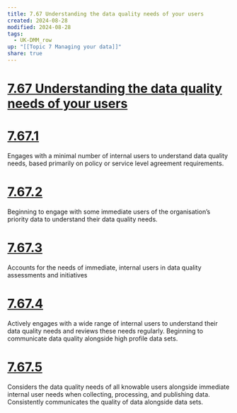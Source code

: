 ```yaml
---
title: 7.67 Understanding the data quality needs of your users
created: 2024-08-28
modified: 2024-08-28
tags:
  - UK-DMM_row
up: "[[Topic 7 Managing your data]]"
share: true
---
```

# [7.67 Understanding the data quality needs of your users](7.67%20Understanding%20the%20data%20quality%20needs%20of%20your%20users.md)
# [7.67.1](7.67.1.md)

Engages with a minimal number of internal users to understand data quality needs, based primarily on policy or service level agreement requirements.

# [7.67.2](7.67.2.md)

Beginning to engage with some immediate users of the organisation’s priority data to understand their data quality needs.

# [7.67.3](7.67.3.md)

Accounts for the needs of immediate, internal users in data quality assessments and initiatives

# [7.67.4](7.67.4.md)

Actively engages with a wide range of internal users to understand their data quality needs and reviews these needs regularly. Beginning to communicate data quality alongside high profile data sets.

# [7.67.5](7.67.5.md)

Considers the data quality needs of all knowable users alongside immediate internal user needs when collecting, processing, and publishing data. Consistently communicates the quality of data alongside data sets.
